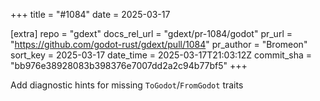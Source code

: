 +++
title = "#1084"
date = 2025-03-17

[extra]
repo = "gdext"
docs_rel_url = "gdext/pr-1084/godot"
pr_url = "https://github.com/godot-rust/gdext/pull/1084"
pr_author = "Bromeon"
sort_key = 2025-03-17
date_time = 2025-03-17T21:03:12Z
commit_sha = "bb976e38928083b398376e7007dd2a2c94b77bf5"
+++

Add diagnostic hints for missing `ToGodot`/`FromGodot` traits
